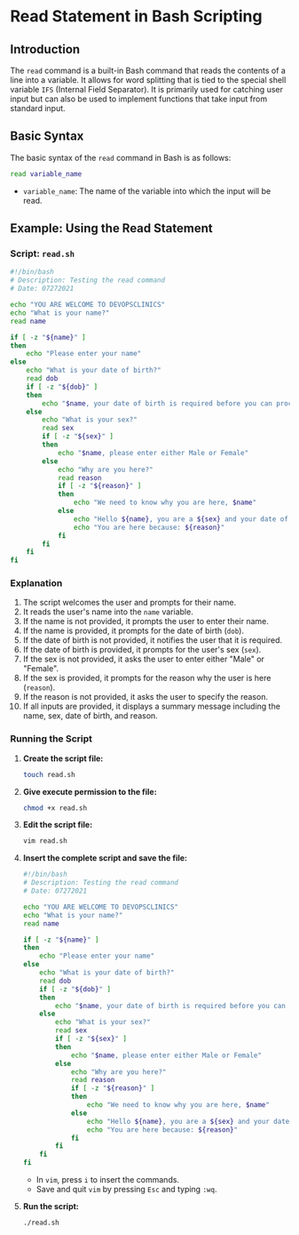 # Read Statement in Bash Scripting

## Introduction
The `read` command is a built-in Bash command that reads the contents of a line into a variable. It allows for word splitting that is tied to the special shell variable `IFS` (Internal Field Separator). It is primarily used for catching user input but can also be used to implement functions that take input from standard input.

## Basic Syntax
The basic syntax of the `read` command in Bash is as follows:
```bash
read variable_name
```
- `variable_name`: The name of the variable into which the input will be read.

## Example: Using the Read Statement

### Script: `read.sh`
```bash
#!/bin/bash
# Description: Testing the read command
# Date: 07272021

echo "YOU ARE WELCOME TO DEVOPSCLINICS"
echo "What is your name?"
read name

if [ -z "${name}" ]
then
    echo "Please enter your name"
else
    echo "What is your date of birth?"
    read dob
    if [ -z "${dob}" ]
    then
        echo "$name, your date of birth is required before you can proceed"
    else
        echo "What is your sex?"
        read sex
        if [ -z "${sex}" ]
        then
            echo "$name, please enter either Male or Female"
        else
            echo "Why are you here?"
            read reason
            if [ -z "${reason}" ]
            then
                echo "We need to know why you are here, $name"
            else
                echo "Hello ${name}, you are a ${sex} and your date of birth is ${dob}."
                echo "You are here because: ${reason}"
            fi
        fi
    fi
fi
```

### Explanation
1. The script welcomes the user and prompts for their name.
2. It reads the user's name into the `name` variable.
3. If the name is not provided, it prompts the user to enter their name.
4. If the name is provided, it prompts for the date of birth (`dob`).
5. If the date of birth is not provided, it notifies the user that it is required.
6. If the date of birth is provided, it prompts for the user's sex (`sex`).
7. If the sex is not provided, it asks the user to enter either "Male" or "Female".
8. If the sex is provided, it prompts for the reason why the user is here (`reason`).
9. If the reason is not provided, it asks the user to specify the reason.
10. If all inputs are provided, it displays a summary message including the name, sex, date of birth, and reason.

### Running the Script
1. **Create the script file:**
    ```bash
    touch read.sh
    ```

2. **Give execute permission to the file:**
    ```bash
    chmod +x read.sh
    ```

3. **Edit the script file:**
    ```bash
    vim read.sh
    ```

4. **Insert the complete script and save the file:**
    ```bash
    #!/bin/bash
    # Description: Testing the read command
    # Date: 07272021

    echo "YOU ARE WELCOME TO DEVOPSCLINICS"
    echo "What is your name?"
    read name

    if [ -z "${name}" ]
    then
        echo "Please enter your name"
    else
        echo "What is your date of birth?"
        read dob
        if [ -z "${dob}" ]
        then
            echo "$name, your date of birth is required before you can proceed"
        else
            echo "What is your sex?"
            read sex
            if [ -z "${sex}" ]
            then
                echo "$name, please enter either Male or Female"
            else
                echo "Why are you here?"
                read reason
                if [ -z "${reason}" ]
                then
                    echo "We need to know why you are here, $name"
                else
                    echo "Hello ${name}, you are a ${sex} and your date of birth is ${dob}."
                    echo "You are here because: ${reason}"
                fi
            fi
        fi
    fi
    ```
    - In `vim`, press `i` to insert the commands.
    - Save and quit `vim` by pressing `Esc` and typing `:wq`.

5. **Run the script:**
    ```bash
    ./read.sh
    ```